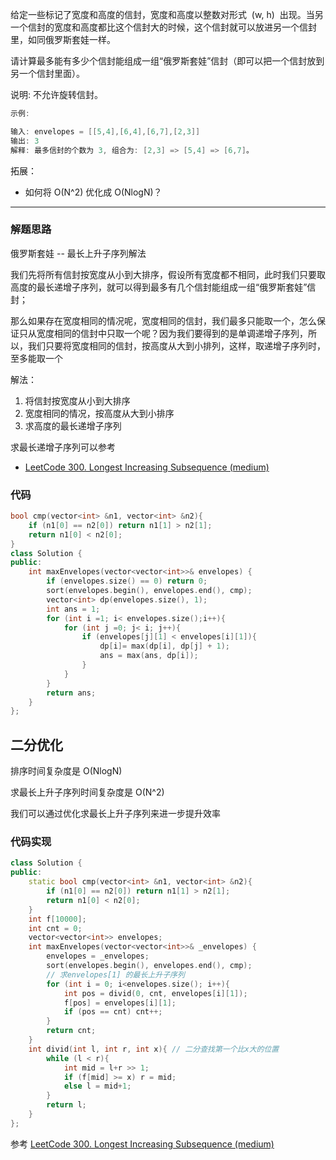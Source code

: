 给定一些标记了宽度和高度的信封，宽度和高度以整数对形式  (w, h)  出现。当另一个信封的宽度和高度都比这个信封大的时候，这个信封就可以放进另一个信封里，如同俄罗斯套娃一样。

请计算最多能有多少个信封能组成一组“俄罗斯套娃”信封（即可以把一个信封放到另一个信封里面）。

说明:
不允许旋转信封。

```cpp
示例:

输入: envelopes = [[5,4],[6,4],[6,7],[2,3]]
输出: 3
解释: 最多信封的个数为 3, 组合为: [2,3] => [5,4] => [6,7]。
```

拓展：

- 如何将 O(N^2) 优化成 O(NlogN)？

---

### 解题思路

俄罗斯套娃 -- 最长上升子序列解法

我们先将所有信封按宽度从小到大排序，假设所有宽度都不相同，此时我们只要取高度的最长递增子序列，就可以得到最多有几个信封能组成一组“俄罗斯套娃”信封；

那么如果存在宽度相同的情况呢，宽度相同的信封，我们最多只能取一个，怎么保证只从宽度相同的信封中只取一个呢？因为我们要得到的是单调递增子序列，所以，我们只要将宽度相同的信封，按高度从大到小排列，这样，取递增子序列时，至多能取一个

解法：

1. 将信封按宽度从小到大排序
2. 宽度相同的情况，按高度从大到小排序
3. 求高度的最长递增子序列

求最长递增子序列可以参考

- [LeetCode 300. Longest Increasing Subsequence (medium)](https://github.com/muyids/leetcode/blob/master/algorithms/201-300/300.longest-increasing-subsequence.md)

### 代码

```cpp
bool cmp(vector<int> &n1, vector<int> &n2){
    if (n1[0] == n2[0]) return n1[1] > n2[1];
    return n1[0] < n2[0];
}
class Solution {
public:
    int maxEnvelopes(vector<vector<int>>& envelopes) {
        if (envelopes.size() == 0) return 0;
        sort(envelopes.begin(), envelopes.end(), cmp);
        vector<int> dp(envelopes.size(), 1);
        int ans = 1;
        for (int i =1; i< envelopes.size();i++){
            for (int j =0; j< i; j++){
                if (envelopes[j][1] < envelopes[i][1]){
                    dp[i]= max(dp[i], dp[j] + 1);
                    ans = max(ans, dp[i]);
                }
            }
        }
        return ans;
    }
};
```

## 二分优化

排序时间复杂度是 O(NlogN)

求最长上升子序列时间复杂度是 O(N^2)

我们可以通过优化求最长上升子序列来进一步提升效率

### 代码实现

```cpp
class Solution {
public:
    static bool cmp(vector<int> &n1, vector<int> &n2){
        if (n1[0] == n2[0]) return n1[1] > n2[1];
        return n1[0] < n2[0];
    }
    int f[10000];
    int cnt = 0;
    vector<vector<int>> envelopes;
    int maxEnvelopes(vector<vector<int>>& _envelopes) {
        envelopes = _envelopes;
        sort(envelopes.begin(), envelopes.end(), cmp);
        // 求envelopes[1] 的最长上升子序列
        for (int i = 0; i<envelopes.size(); i++){
            int pos = divid(0, cnt, envelopes[i][1]);
            f[pos] = envelopes[i][1];
            if (pos == cnt) cnt++;
        }
        return cnt;
    }
    int divid(int l, int r, int x){ // 二分查找第一个比x大的位置
        while (l < r){
            int mid = l+r >> 1;
            if (f[mid] >= x) r = mid;
            else l = mid+1;
        }
        return l;
    }
};
```

参考 [LeetCode 300. Longest Increasing Subsequence (medium)](https://github.com/muyids/leetcode/blob/master/algorithms/201-300/300.longest-increasing-subsequence.md)
